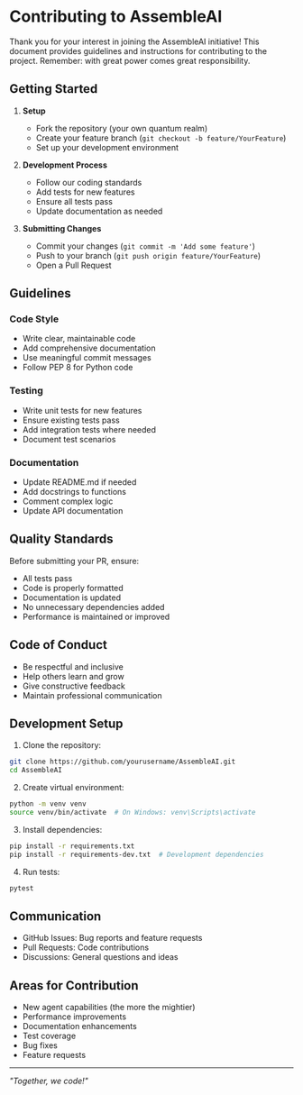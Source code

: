 # Contributing to AssembleAI

Thank you for your interest in joining the AssembleAI initiative! This document provides guidelines and instructions for contributing to the project. Remember: with great power comes great responsibility.

## Getting Started

1. **Setup**
   - Fork the repository (your own quantum realm)
   - Create your feature branch (`git checkout -b feature/YourFeature`)
   - Set up your development environment

2. **Development Process**
   - Follow our coding standards
   - Add tests for new features
   - Ensure all tests pass
   - Update documentation as needed

3. **Submitting Changes**
   - Commit your changes (`git commit -m 'Add some feature'`)
   - Push to your branch (`git push origin feature/YourFeature`)
   - Open a Pull Request

## Guidelines

### Code Style
- Write clear, maintainable code
- Add comprehensive documentation
- Use meaningful commit messages
- Follow PEP 8 for Python code

### Testing
- Write unit tests for new features
- Ensure existing tests pass
- Add integration tests where needed
- Document test scenarios

### Documentation
- Update README.md if needed
- Add docstrings to functions
- Comment complex logic
- Update API documentation

## Quality Standards

Before submitting your PR, ensure:
- All tests pass
- Code is properly formatted
- Documentation is updated
- No unnecessary dependencies added
- Performance is maintained or improved

## Code of Conduct

- Be respectful and inclusive
- Help others learn and grow
- Give constructive feedback
- Maintain professional communication

## Development Setup

1. Clone the repository:
```bash
git clone https://github.com/yourusername/AssembleAI.git
cd AssembleAI
```

2. Create virtual environment:
```bash
python -m venv venv
source venv/bin/activate  # On Windows: venv\Scripts\activate
```

3. Install dependencies:
```bash
pip install -r requirements.txt
pip install -r requirements-dev.txt  # Development dependencies
```

4. Run tests:
```bash
pytest
```

## Communication

- GitHub Issues: Bug reports and feature requests
- Pull Requests: Code contributions
- Discussions: General questions and ideas

## Areas for Contribution

- New agent capabilities (the more the mightier)
- Performance improvements
- Documentation enhancements
- Test coverage
- Bug fixes
- Feature requests

---
*"Together, we code!"* 